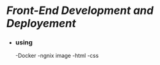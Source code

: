 # *Front-End Development and Deployement* #
- ### using ###
    -Docker
    -ngnix image
    -html
    -css
